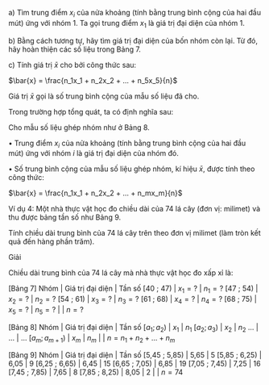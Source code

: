 a) Tìm trung điểm $x_i$ của nửa khoảng (tính bằng trung bình cộng của hai đầu mút) ứng với nhóm 1. Ta gọi trung điểm $x_1$ là giá trị đại diện của nhóm 1.

b) Bằng cách tương tự, hãy tìm giá trị đại diện của bốn nhóm còn lại. Từ đó, hãy hoàn thiện các số liệu trong Bảng 7.

c) Tính giá trị $\bar{x}$ cho bởi công thức sau:

$\bar{x} = \frac{n_1x_1 + n_2x_2 + ... + n_5x_5}{n}$

Giá trị $\bar{x}$ gọi là số trung bình cộng của mẫu số liệu đã cho.

Trong trường hợp tổng quát, ta có định nghĩa sau:

Cho mẫu số liệu ghép nhóm như ở Bảng 8.

• Trung điểm $x_i$ của nửa khoảng (tính bằng trung bình cộng của hai đầu mút) ứng với nhóm $i$ là giá trị đại diện của nhóm đó.

• Số trung bình cộng của mẫu số liệu ghép nhóm, kí hiệu $\bar{x}$, được tính theo công thức:

$\bar{x} = \frac{n_1x_1 + n_2x_2 + ... + n_mx_m}{n}$

Ví dụ 4: Một nhà thực vật học đo chiều dài của 74 lá cây (đơn vị: milimet) và thu được bảng tần số như Bảng 9.

Tính chiều dài trung bình của 74 lá cây trên theo đơn vị milimet (làm tròn kết quả đến hàng phần trăm).

Giải

Chiều dài trung bình của 74 lá cây mà nhà thực vật học đo xấp xỉ là:

[Bảng 7]
Nhóm | Giá trị đại diện | Tần số
[40 ; 47) | $x_1 = ?$ | $n_1 = ?$
[47 ; 54) | $x_2 = ?$ | $n_2 = ?$
[54 ; 61) | $x_3 = ?$ | $n_3 = ?$
[61 ; 68) | $x_4 = ?$ | $n_4 = ?$
[68 ; 75) | $x_5 = ?$ | $n_5 = ?$
| | $n = ?$

[Bảng 8]
Nhóm | Giá trị đại diện | Tần số
$[a_1 ; a_2)$ | $x_1$ | $n_1$
$[a_2 ; a_3)$ | $x_2$ | $n_2$
... | ... | ...
$[a_m ; a_{m+1})$ | $x_m$ | $n_m$
| | $n = n_1 + n_2 + ... + n_m$

[Bảng 9]
Nhóm | Giá trị đại diện | Tần số
[5,45 ; 5,85) | 5,65 | 5
[5,85 ; 6,25) | 6,05 | 9
[6,25 ; 6,65) | 6,45 | 15
[6,65 ; 7,05) | 6,85 | 19
[7,05 ; 7,45) | 7,25 | 16
[7,45 ; 7,85) | 7,65 | 8
[7,85 ; 8,25) | 8,05 | 2
| | $n = 74$